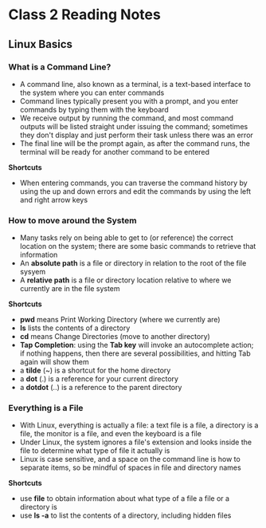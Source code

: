 # Class 2 Reading Notes
## Linux Basics

### **What is a Command Line?**
- A command line, also known as a terminal, is a text-based interface to the system where you can enter commands
- Command lines typically present you with a prompt, and you enter commands by typing them with the keyboard
- We receive output by running the command, and most command outputs will be listed straight under issuing the command; sometimes they don't display and just perform their task unless there was an error
- The final line will be the prompt again, as after the command runs, the terminal will be ready for another command to be entered

**Shortcuts**
- When entering commands, you can traverse the command history by using the up and down errors and edit the commands by using the left and right arrow keys

### **How to move around the System**
- Many tasks rely on being able to get to (or reference) the correct location on the system; there are some basic commands to retrieve that information 
- An **absolute path** is a file or directory in relation to the root of the file sysyem
- A **relative path** is a file or directory location relative to where we currently are in the file system

**Shortcuts**
- **pwd** means Print Working Directory (where we currently are)
- **ls** lists the contents of a directory
- **cd** means Change Directories (move to another directory)
- **Tap Completion**: using the **Tab key** will invoke an autocomplete action; if nothing happens, then there are several possibilities, and hitting Tab again will show them
- a **tilde** (~) is a shortcut for the home directory
- a **dot** (.) is a reference for your current directory
- a **dotdot** (..) is a reference to the parent directory

### **Everything is a File**
- With Linux, everything is actually a file: a text file is a file, a directory is a file, the monitor is a file, and even the keyboard is a file
- Under Linux, the system ignores a file's extension and looks inside the file to determine what type of file it actually is
- Linux is case sensitive, and a space on the command line is how to separate items, so be mindful of spaces in file and directory names

**Shortcuts**
- use **file** to obtain information about what type of a file a file or a directory is
- use **ls -a** to list the contents of a directory, including hidden files
